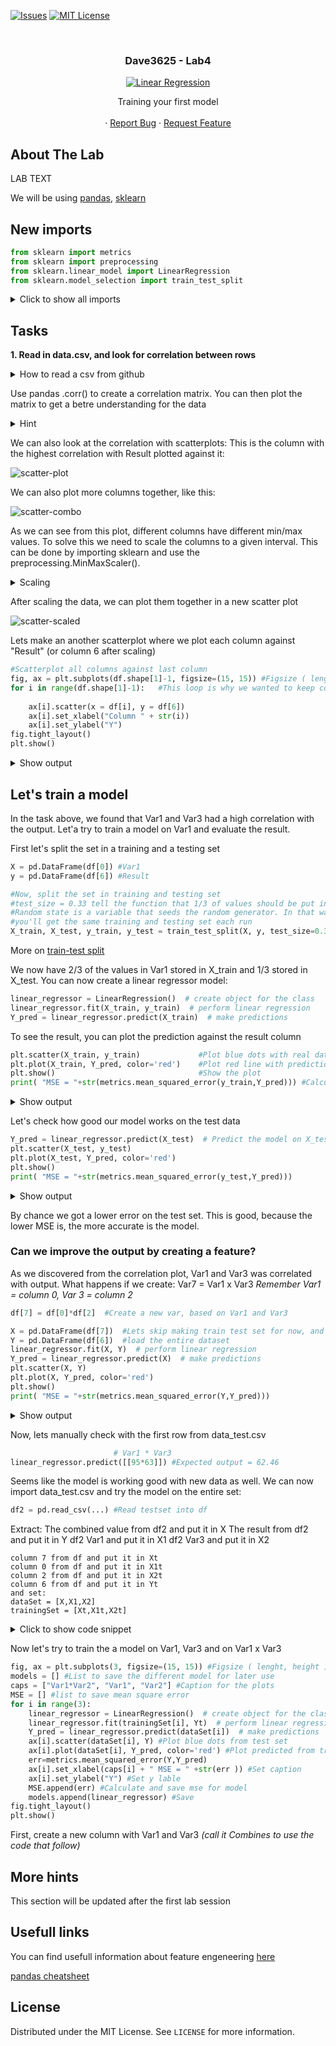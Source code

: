 <!-- PROJECT SHIELDS -->
<!--
*** I'm using markdown "reference style" links for readability.
*** Reference links are enclosed in brackets [ ] instead of parentheses ( ).
*** See the bottom of this document for the declaration of the reference variables
*** for contributors-url, forks-url, etc. This is an optional, concise syntax you may use.
*** https://www.markdownguide.org/basic-syntax/#reference-style-links
-->

[![Issues][issues-shield]][issues-url]
[![MIT License][license-shield]][license-url]




<!-- PROJECT LOGO -->
<br />
<h3 align="center">Dave3625 - Lab4</h3>
<p align="center">
  <a href="https://github.com/umaimehm/Intro_to_AI_2021/tree/main/Lab4">
    <img src="img/header.jpg" alt="Linear Regression" width="auto" height="auto">
  </a>

  

  <p align="center">
    Training your first model<br \>
    <br />
    ·
    <a href="https://github.com/umaimehm/Intro_to_AI_2021/issues">Report Bug</a>
    ·
    <a href="https://github.com/umaimehm/Intro_to_AI_2021/issues">Request Feature</a>
  </p>



<!-- ABOUT THE LAB -->
## About The Lab

LAB TEXT



We will be using [pandas][pandas-doc], [sklearn][sklearn-doc]



## New imports

```python
from sklearn import metrics
from sklearn import preprocessing
from sklearn.linear_model import LinearRegression
from sklearn.model_selection import train_test_split

```

<details>
  <summary>Click to show all imports</summary>

```python
%matplotlib inline

import numpy as np
import pandas as pd
import matplotlib.pyplot as plt

from sklearn import metrics
from sklearn import preprocessing
from sklearn.linear_model import LinearRegression
from sklearn.model_selection import train_test_split

#Yes, I like to sort imports based on length

```

</details>


## Tasks
**1. Read in data.csv, and look for correlation between rows**


<details>
  <summary>How to read a csv from github</summary>

```python
url = "TEXT"
#Find the raw url from the github repo
df = pd.read_csv(url)
```

</details>

Use pandas .corr() to create a correlation matrix.
You can then plot the matrix to get a betre understanding for the data

<details>
  <summary>Hint</summary>

```python
#corrMatrix is the variable where you saved the correlation matrix

#Standard corr plot
plt.matshow(corrMatrix)
plt.show()

#Another style of corr plot
corrMatrix.style.background_gradient(cmap='coolwarm')
```
*Check out [this page][cmap] for other cmap (color maps) for the plot.*

From the matrix, we can see that Var1 and Result is highly correlated. We can also see that Var3 might have a correlation.

![corrplot][corr]


</details>

We can also look at the correlation with scatterplots:
This is the column with the highest correlation with Result plotted against it:

![scatter-plot][scatter1]

We can also plot more columns together, like this:

![scatter-combo][scatter2]

As we can see from this plot, different columns have different min/max values. To solve this we need to scale the columns to a given interval.
This can be done by importing sklearn  and use the preprocessing.MinMaxScaler().


<details>
  <summary>Scaling</summary>

To scale a dataset, you can run:

```python
x = df.values #returns a numpy array
scaler = preprocessing.MinMaxScaler().fit(x)
x = scaler.transform(x)
df = pd.DataFrame(x)
#To keep column names do
#df[list(df.columns)] = scaler.transform(df)
#instead of line 3 and 4
#But we want to just have a numeric id for now, since it will help us later.
```

Output
  
![scaling][scale1]

If you want to unscale, do:

```python
x = df.values #returns a numpy array
x = scaler.inverse_transform(x)
df = pd.DataFrame(x)
df.head()
```

![scaling][scale2]

Tip: If you put the scaled dataset in df2, you can compare them easy.

</details>

After scaling the data, we can plot them together in a new scatter plot

![scatter-scaled][scatter3]

Lets make an another scatterplot where we plot each column against "Result" (or column 6 after scaling)

```python
#Scatterplot all columns against last column
fig, ax = plt.subplots(df.shape[1]-1, figsize=(15, 15)) #Figsize ( lenght, height )
for i in range(df.shape[1]-1):   #This loop is why we wanted to keep column name numeric, and not keep original names
    
    ax[i].scatter(x = df[i], y = df[6])
    ax[i].set_xlabel("Column " + str(i))
    ax[i].set_ylabel("Y")
fig.tight_layout()
plt.show()

```


<details>
  <summary>Show output</summary>
  
![scatter-combo][scatterall]

If you compare this to the correlation plot, you'll identify the same columns having a relation

![corrplot][corr]
  
  </details>
  
## Let's train a model 

In the task above, we found that Var1 and Var3 had a high correlation with the output. Let'a try to train a model on Var1 and evaluate the result.

First let's split the set in a training and a testing set

```python
X = pd.DataFrame(df[0]) #Var1
y = pd.DataFrame(df[6]) #Result

#Now, split the set in training and testing set
#test_size = 0.33 tell the function that 1/3 of values should be put in test arrat
#Random state is a variable that seeds the random generator. In that way
#you'll get the same training and testing set each run
X_train, X_test, y_train, y_test = train_test_split(X, y, test_size=0.33, random_state=42)
```
More on [train-test split][traintest]

We now have 2/3 of the values in Var1 stored in X_train and 1/3 stored in X_test.
You can now create a linear regressor model:

```python
linear_regressor = LinearRegression()  # create object for the class
linear_regressor.fit(X_train, y_train)  # perform linear regression
Y_pred = linear_regressor.predict(X_train)  # make predictions
```
To see the result, you can plot the prediction against the result column

```python
plt.scatter(X_train, y_train)             #Plot blue dots with real data
plt.plot(X_train, Y_pred, color='red')    #Plot red line with prediction
plt.show()                                #Show the plot
print( "MSE = "+str(metrics.mean_squared_error(y_train,Y_pred))) #Calculate MSE
```
<details>
  <summary>Show output</summary>

![model 1][mod1]

</details>

Let's check how good our model works on the test data

```python
Y_pred = linear_regressor.predict(X_test)  # Predict the model on X_test
plt.scatter(X_test, y_test)
plt.plot(X_test, Y_pred, color='red')
plt.show()
print( "MSE = "+str(metrics.mean_squared_error(y_test,Y_pred)))
```
<details>
  <summary>Show output</summary>

![model 2][mod2]

</details>

By chance we got a lower error on the test set. This is good, because the lower MSE is, the more accurate is the model.

### Can we improve the output by creating a feature?

As we discovered from the correlation plot, Var1 and Var3 was correlated with output. What happens if we create: Var7 = Var1 x Var3 
*Remember Var1 = column 0, Var 3 = column 2*

```python
df[7] = df[0]*df[2]  #Create a new var, based on Var1 and Var3

X = pd.DataFrame(df[7])  #Lets skip making train test set for now, and just
Y = pd.DataFrame(df[6])  #load the entire dataset
linear_regressor.fit(X, Y)  # perform linear regression
Y_pred = linear_regressor.predict(X)  # make predictions
plt.scatter(X, Y)
plt.plot(X, Y_pred, color='red')
plt.show()
print( "MSE = "+str(metrics.mean_squared_error(Y,Y_pred)))
```
<details>
  <summary>Show output</summary>

![model 3][mod3]

MSE = 0.4! That's impressive.

</details>

Now, lets manually check with the first row from data_test.csv

```python
                       # Var1 * Var3
linear_regressor.predict([[95*63]]) #Expected output = 62.46
```
Seems like the model is working good with new data as well.
We can now import data_test.csv and try the model on the entire set:
```python
df2 = pd.read_csv(...) #Read testset into df
```

Extract:
	The combined value from df2 and put it in X
	The result from df2 and put it in Y
	df2 Var1 and put it in X1
	df2 Var3 and put it in X2

	column 7 from df and put it in Xt
	column 0 from df and put it in X1t
	column 2 from df and put it in X2t
	column 6 from df and put it in Yt
	and set:
	dataSet = [X,X1,X2]
	trainingSet = [Xt,X1t,X2t]

<details>
  <summary>Click to show code snippet</summary>

```python
#Set X to the combined set
X = pd.DataFrame(df2["Combined"])
#Y to result
Y = pd.DataFrame(df2["Result"])
#And make sets for Var1 and Var2
X1 = pd.DataFrame(df2["Var1"])
X2 = pd.DataFrame(df2["Var3"])

#And lets do the same for the test set
Xt = pd.DataFrame(df[7])
X1t = pd.DataFrame(df[0])
X2t = pd.DataFrame(df[2])
Yt = pd.DataFrame(df[6])
#Put the data in list, so we can test the different sets in a for loop
dataSet = [X,X1,X2]
trainingSet = [Xt,X1t,X2t]
```


</details>

Now let's try to train the a model on Var1, Var3 and on Var1 x Var3

```python
fig, ax = plt.subplots(3, figsize=(15, 15)) #Figsize ( lenght, height )
models = [] #List to save the different model for later use
caps = ["Var1*Var2", "Var1", "Var2"] #Caption for the plots
MSE = [] #list to save mean square error
for i in range(3):  
    linear_regressor = LinearRegression()  # create object for the class
    linear_regressor.fit(trainingSet[i], Yt)  # perform linear regression
    Y_pred = linear_regressor.predict(dataSet[i])  # make predictions
    ax[i].scatter(dataSet[i], Y) #Plot blue dots from test set
    ax[i].plot(dataSet[i], Y_pred, color='red') #Plot predicted from train
    err=metrics.mean_squared_error(Y,Y_pred)
    ax[i].set_xlabel(caps[i] + " MSE = " +str(err )) #Set caption
    ax[i].set_ylabel("Y") #Set y lable
    MSE.append(err) #Calculate and save mse for model
    models.append(linear_regressor) #Save
fig.tight_layout()
plt.show()
```

First, create a new column with Var1 and Var3 *(call it Combines to use the code that follow)*

## More hints

This section will be updated after the first lab session

## Usefull links
You can find usefull information about feature engeneering [here][feature-eng-tutorial]

[pandas cheatsheet][pandas-cheatsheet]

<!-- LICENSE -->
## License

Distributed under the MIT License. See `LICENSE` for more information.






<!-- MARKDOWN LINKS & IMAGES -->
<!-- https://www.markdownguide.org/basic-syntax/#reference-style-links -->
<!-- shields -->
[issues-shield]: https://img.shields.io/github/issues/umaimehm/Intro_to_AI_2021.svg?style=for-the-badge
[issues-url]: https://github.com/umaimehm/Intro_to_AI_2021/issues
[license-shield]: https://img.shields.io/github/license/othneildrew/Best-README-Template.svg?style=for-the-badge
[license-url]: https://github.com/umaimehm/Intro_to_AI_2021/blob/main/Lab1/LICENSE

<!-- images -->

[corr]: img/corr.png
[scatter1]: img/scatter1.png
[scatter2]: img/scatter2.png
[scatter3]: img/scatter3.png

[scatterall]: img/scatterall.PNG
[scale1]: img/scale1.png
[scale2]: img/scale2.png
[mod1]: img/mod1.png
[mod2]: img/mod2.png
[mod3]: img/mod3.png
[mod4]: img/mod4.png

<!-- documentation -->
[pandas-doc]: https://pandas.pydata.org/docs/reference/index.html#api
[numpy-doc]: https://numpy.org/doc/stable/
[seaborn-doc]: https://seaborn.pydata.org/api.html
[sklearn-doc]: https://scikit-learn.org/stable/modules/classes.html


<!-- tutorials -->
[feature-eng-tutorial]: https://github.com/PacktPublishing/Python-Feature-Engineering-Cookbook
[pandas-cheatsheet]: https://pandas.pydata.org/Pandas_Cheat_Sheet.pdf
[for-loop]: https://www.w3schools.com/python/python_for_loops.asp
[traintest]: https://machinelearningmastery.com/train-test-split-for-evaluating-machine-learning-algorithms/

<!-- links -->
[api-key]: https://frost.met.no/auth/requestCredentials.html
[regex]: https://www.geeksforgeeks.org/python-regex-cheat-sheet/
[solution]: solution.ipynb
[faker]: https://github.com/joke2k/faker
[laundromat]: https://github.com/navikt/laundromat
[frost]: https://frost.met.no/python_example.html
[cmap]: https://matplotlib.org/stable/tutorials/colors/colormaps.html


